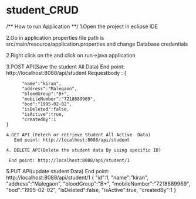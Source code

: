 # student_CRUD

/** How to run Application **/
  1.Open the project in eclipse IDE
  
  2.Go in application.properties file path is src/main/resource/application.properties and change Database credentials 
  
  2.Right click  on the and  click on  run->java application 
  
  3.POST API(Save the student All Data)
   End point: http://localhost:8088/api/student
   Requestbody :
    {
          
          "name":"kiran",
          "address":"Malegaon",
          "bloodGroup":"B+",
          "mobileNumber":"7218689969",
          "bod":"1995-02-02",
          "isDeleted":false,
          "isActive":true,
          "createdBy":1
    }
    
    4.GET API (Fetech or retrieve Student All Active  Data)
       End point: http://localhost:8088/api/student
    
    4. DELETE API(Delete the student data By using specific ID)
    
     End point: http://localhost:8088/api/student/1
     
   5.PUT API(update student Data)
       End point: http://localhost:8088/api/student/1
     {
          "id":1,
          "name":"kiran",
          "address":"Malegaon",
          "bloodGroup":"B+",
          "mobileNumber":"7218689969",
          "bod":"1995-02-02",
          "isDeleted":false,
          "isActive":true,
          "createdBy":1
    }
    
    
